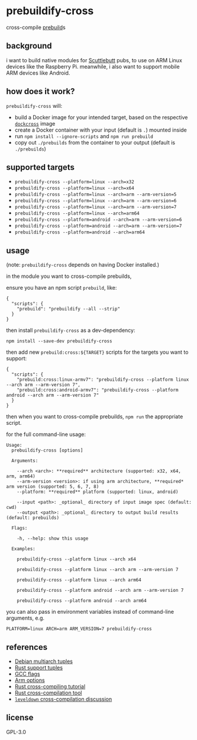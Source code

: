 # prebuildify-cross

cross-compile [prebuild](https://github.com/mafintosh/prebuildify)s

## background

i want to build native modules for [Scuttlebutt](https://scuttlebutt.nz) pubs, to use on ARM Linux devices like the Raspberry Pi. meanwhile, i also want to support mobile ARM devices like Android.

## how does it work?

`prebuildify-cross` will:

- build a Docker image for your intended target, based on the respective [`dockcross`](https://github.com/dockcross/dockcross) image
- create a Docker container with your input (default is `.`) mounted inside
- run `npm install --ignore-scripts` and `npm run prebuild`
- copy out `./prebuilds` from the container to your output (default is `./prebuilds`)

## supported targets

- `prebuildify-cross --platform=linux --arch=x32`
- `prebuildify-cross --platform=linux --arch=x64`
- `prebuildify-cross --platform=linux --arch=arm --arm-version=5`
- `prebuildify-cross --platform=linux --arch=arm --arm-version=6`
- `prebuildify-cross --platform=linux --arch=arm --arm-version=7`
- `prebuildify-cross --platform=linux --arch=arm64`
- `prebuildify-cross --platform=android --arch=arm --arm-version=6`
- `prebuildify-cross --platform=android --arch=arm --arm-version=7`
- `prebuildify-cross --platform=android --arch=arm64`

## usage

(note: `prebuildify-cross` depends on having Docker installed.)

in the module you want to cross-compile prebuilds,

ensure you have an npm script `prebuild`, like:

```
{
  "scripts": {
    "prebuild": "prebuildify --all --strip"
  }
}
```

then install `prebuildify-cross` as a dev-dependency:

```
npm install --save-dev prebuildify-cross
```

then add new `prebuild:cross:${TARGET}` scripts for the targets you want to support:

```
{
  "scripts": {
    "prebuild:cross:linux-armv7": "prebuildify-cross --platform linux --arch arm --arm-version 7",
    "prebuild:cross:android-armv7": "prebuildify-cross --platform android --arch arm --arm-version 7"
  }
}
```

then when you want to cross-compile prebuilds, `npm run` the appropriate script.

for the full command-line usage:

```
Usage:
  prebuildify-cross [options]

  Arguments:

    --arch <arch>: **required** architecture (supported: x32, x64, arm, arm64)
    --arm-version <version>: if using arm architecture, **required* arm version (supported: 5, 6, 7, 8)
    --platform: **required** platform (supported: linux, android)

    --input <path>: _optional_ directory of input image spec (default: cwd)
    --output <path>: _optional_ directory to output build results (default: prebuilds)

  Flags:

    -h, --help: show this usage

  Examples:

    prebuildify-cross --platform linux --arch x64

    prebuildify-cross --platform linux --arch arm --arm-version 7

    prebuildify-cross --platform linux --arch arm64

    prebuildify-cross --platform android --arch arm --arm-version 7

    prebuildify-cross --platform android --arch arm64
```

you can also pass in environment variables instead of command-line arguments, e.g.

```shell
PLATFORM=linux ARCH=arm ARM_VERSION=7 prebuildify-cross
```

## references

- [Debian multiarch tuples](https://wiki.debian.org/Multiarch/Tuples)
- [Rust support tuples](https://forge.rust-lang.org/platform-support.html)
- [GCC flags](https://stackoverflow.com/questions/16044020/gcc-and-linking-environment-variables-and-flags)
- [Arm options](https://gcc.gnu.org/onlinedocs/gcc/ARM-Options.html)
- [Rust cross-compiling tutorial](https://github.com/japaric/rust-cross)
- [Rust cross-compilation tool](https://github.com/rust-embedded/cross)
- [`leveldown` cross-compilation discussion](https://github.com/Level/leveldown/pull/572)

## license

GPL-3.0
